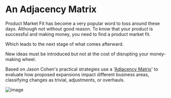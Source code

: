 # An Adjacency Matrix

Product Market Fit has become a very popular word to toss around these days. Although not without good reason. To know that your product is successful and making money, you need to find a product market fit.

Which leads to the next stage of what comes afterward.

New ideas must be introduced but not at the cost of disrupting your money-making wheel. 

Based on Jason Cohen's practical strategies use a '[Adjacency Matrix](https://longform.asmartbear.com/adjacency/)' to evaluate how proposed expansions impact different business areas, classifying changes as trivial, adjustments, or overhauls.

![image](https://github.com/erascon7/TIL/assets/39039416/ec1f02a6-6911-4b8d-8d9e-492c1ef5eb90)
